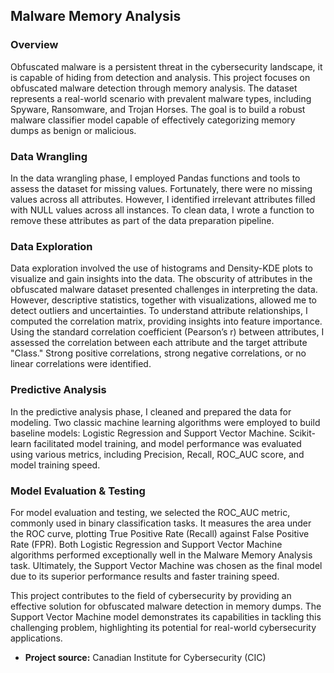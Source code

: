 ## Malware Memory Analysis

### Overview

Obfuscated malware is a persistent threat in the cybersecurity landscape, it is capable of hiding from detection and analysis. This project focuses on obfuscated malware detection through memory analysis. The dataset represents a real-world scenario with prevalent malware types, including Spyware, Ransomware, and Trojan Horses. The goal is to build a robust malware classifier model capable of effectively categorizing memory dumps as benign or malicious.

### Data Wrangling

In the data wrangling phase, I employed Pandas functions and tools to assess the dataset for missing values. Fortunately, there were no missing values across all attributes. However, I identified irrelevant attributes filled with NULL values across all instances. To clean data, I wrote a function to remove these attributes as part of the data preparation pipeline.

### Data Exploration

Data exploration involved the use of histograms and Density-KDE plots to visualize and gain insights into the data. The obscurity of attributes in the obfuscated malware dataset presented challenges in interpreting the data. However, descriptive statistics, together with visualizations, allowed me to detect outliers and uncertainties.
To understand attribute relationships, I computed the correlation matrix, providing insights into feature importance. Using the standard correlation coefficient (Pearson’s r) between attributes, I assessed the correlation between each attribute and the target attribute "Class." Strong positive correlations, strong negative correlations, or no linear correlations were identified.

### Predictive Analysis

In the predictive analysis phase, I cleaned and prepared the data for modeling. Two classic machine learning algorithms were employed to build baseline models: Logistic Regression and Support Vector Machine. Scikit-learn facilitated model training, and model performance was evaluated using various metrics, including Precision, Recall, ROC_AUC score, and model training speed.

### Model Evaluation & Testing

For model evaluation and testing, we selected the ROC_AUC metric, commonly used in binary classification tasks. It measures the area under the ROC curve, plotting True Positive Rate (Recall) against False Positive Rate (FPR). Both Logistic Regression and Support Vector Machine algorithms performed exceptionally well in the Malware Memory Analysis task. Ultimately, the Support Vector Machine was chosen as the final model due to its superior performance results and faster training speed.

This project contributes to the field of cybersecurity by providing an effective solution for obfuscated malware detection in memory dumps. The Support Vector Machine model demonstrates its capabilities in tackling this challenging problem, highlighting its potential for real-world cybersecurity applications.

- **Project source:** Canadian Institute for Cybersecurity (CIC)